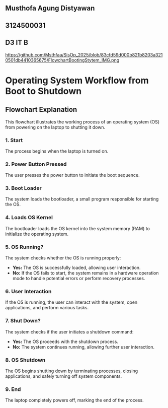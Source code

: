 ## Musthofa Agung Distyawan
## 3124500031
## D3 IT B

https://github.com/Msthfaa/SisOp_2025/blob/83cfd59d000b821b8203a3210501db4410365675/FlowchartBootingStytem_IMG.png
# Operating System Workflow from Boot to Shutdown

## Flowchart Explanation
This flowchart illustrates the working process of an operating system (OS) from powering on the laptop to shutting it down.

### **1. Start**
The process begins when the laptop is turned on.

### **2. Power Button Pressed**
The user presses the power button to initiate the boot sequence.

### **3. Boot Loader**
The system loads the bootloader, a small program responsible for starting the OS.

### **4. Loads OS Kernel**
The bootloader loads the OS kernel into the system memory (RAM) to initialize the operating system.

### **5. OS Running?**
The system checks whether the OS is running properly:
   - **Yes:** The OS is successfully loaded, allowing user interaction.
   - **No:** If the OS fails to start, the system remains in a hardware operation mode to handle potential errors or perform recovery processes.

### **6. User Interaction**
If the OS is running, the user can interact with the system, open applications, and perform various tasks.

### **7. Shut Down?**
The system checks if the user initiates a shutdown command:
   - **Yes:** The OS proceeds with the shutdown process.
   - **No:** The system continues running, allowing further user interaction.

### **8. OS Shutdown**
The OS begins shutting down by terminating processes, closing applications, and safely turning off system components.

### **9. End**
The laptop completely powers off, marking the end of the process.
